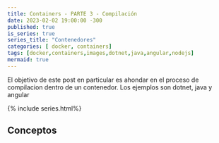 ```yaml
---
title: Containers - PARTE 3 - Compilación
date: 2023-02-02 19:00:00 -300
published: true
is_series: true
series_title: "Contenedores"
categories: [ docker, containers]
tags: [docker,containers,images,dotnet,java,angular,nodejs]
mermaid: true
---
```


El objetivo de este post en particular es ahondar en el proceso de compilacion dentro de un contenedor. Los ejemplos son dotnet, java y angular

{% include series.html%}

## Conceptos

